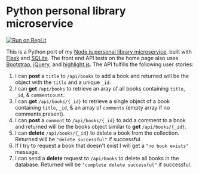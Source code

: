 # Python personal library microservice

[![Run on Repl.it](https://repl.it/badge/github/tywmick/library-python)](https://repl.it/github/tywmick/library-python)

This is a Python port of my [Node.js personal library microservice](https://ty-library.glitch.me/), built with [Flask](https://flask.palletsprojects.com/en/1.1.x/) and [SQLite](https://sqlite.org/index.html). The front end API tests on the home page also uses [Bootstrap](https://getbootstrap.com/), [jQuery](https://jquery.com/), and [highlight.js](https://highlightjs.org/). The API fulfills the following user stories:

1. I can **post** a `title` to `/api/books` to add a book and returned will be the object with the `title` and a unique `_id`.
2. I can **get** `/api/books` to retrieve an aray of all books containing `title`, `_id`, & `commentcount`.
3. I can **get** `/api/books/{_id}` to retrieve a single object of a book containing `title`, `_id`, & an array of `comments` (empty array if no comments present).
4. I can **post** a `comment` to `/api/books/{_id}` to add a comment to a book and returned will be the books object similar to **get** `/api/books/{_id}`.
5. I can **delete** `/api/books/{_id}` to delete a book from the collection. Returned will be `"delete successful"` if successful.
6. If I try to request a book that doesn't exist I will get a `"no book exists"` message.
7. I can send a **delete** request to `/api/books` to delete all books in the database. Returned will be `"complete delete successful"` if successful.

